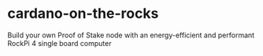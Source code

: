 # cardano-on-the-rocks
Build your own Proof of Stake node with an energy-efficient and performant RockPi 4 single board computer
